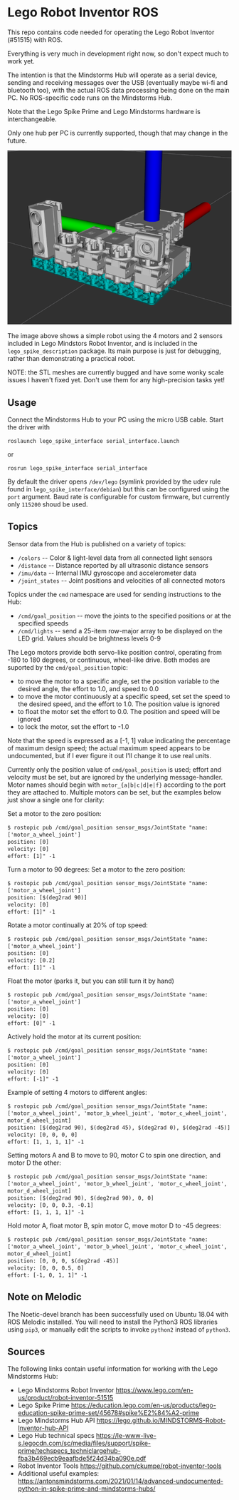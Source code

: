 Lego Robot Inventor ROS
=========================

This repo contains code needed for operating the Lego Robot Inventor (#51515)
with ROS.

Everything is very much in development right now, so don't expect much to
work yet.

The intention is that the Mindstorms Hub will operate as a serial device,
sending and receiving messages over the USB (eventually maybe wi-fi and
bluetooth too), with the actual ROS data processing being done on the main
PC.  No ROS-specific code runs on the Mindstorms Hub.

Note that the Lego Spike Prime and Lego Mindstorms hardware is interchangeable.

Only one hub per PC is currently supported, though that may change in the future.

![Basic URDF](doc/lego-urdf.png "Basic URDF")

The image above shows a simple robot using the 4 motors and 2 sensors included in Lego Mindstors Robot Inventor, and
is included in the `lego_spike_description` package.  Its main purpose is just for debugging, rather than
demonstrating a practical robot.

NOTE: the STL meshes are currently bugged and have some wonky scale issues I haven't fixed yet.  Don't use them for
any high-precision tasks yet!


Usage
--------

Connect the Mindstorms Hub to your PC using the micro USB cable.  Start the driver with
```
roslaunch lego_spike_interface serial_interface.launch
```
or
```
rosrun lego_spike_interface serial_interface
```

By default the driver opens `/dev/lego` (symlink provided by the udev rule found in `lego_spike_interface/debian`) but
this can be configured using the `port` argument.  Baud rate is configurable for custom firmware, but currently
only `115200` shoud be used.

Topics
--------

Sensor data from the Hub is published on a variety of topics:

- `/colors` -- Color & light-level data from all connected light sensors
- `/distance` -- Distance reported by all ultrasonic distance sensors
- `/imu/data` -- Internal IMU gyroscope and accelerometer data
- `/joint_states` -- Joint positions and velocities of all connected motors

Topics under the `cmd` namespace are used for sending instructions to the Hub:
- `/cmd/goal_position` -- move the joints to the specified positions or at the specified speeds
- `/cmd/lights` -- send a 25-item row-major array to be displayed on the LED grid. Values should be brightness levels 0-9

The Lego motors provide both servo-like position control, operating from -180 to 180 degrees, or continuous, wheel-like
drive.  Both modes are suported by the `cmd/goal_position` topic:

- to move the motor to a specific angle, set the position variable to the desired angle, the effort to 1.0, and speed to 0.0
- to move the motor continuously at a specific speed, set set the speed to the desired speed, and the effort to 1.0. The position value is ignored
- to float the motor set the effort to 0.0. The position and speed will be ignored
- to lock the motor, set the effort to -1.0

Note that the speed is expressed as a [-1, 1] value indicating the percentage of maximum design speed; the actual maximum
speed appears to be undocumented, but if I ever figure it out I'll change it to use real units.

Currently only the position value of `cmd/goal_position` is used; effort and velocity must be set, but are ignored by
the underlying message-handler.  Motor names should begin with `motor_{a|b|c|d|e|f}` according to the port they are
attached to.  Multiple motors can be set, but the examples below just show a single one for clarity:

Set a motor to the zero position:
```
$ rostopic pub /cmd/goal_position sensor_msgs/JointState "name: ['motor_a_wheel_joint']
position: [0]
velocity: [0]
effort: [1]" -1
```

Turn a motor to 90 degrees:
Set a motor to the zero position:
```
$ rostopic pub /cmd/goal_position sensor_msgs/JointState "name: ['motor_a_wheel_joint']
position: [$(deg2rad 90)]
velocity: [0]
effort: [1]" -1
```

Rotate a motor continually at 20% of top speed:
```
$ rostopic pub /cmd/goal_position sensor_msgs/JointState "name: ['motor_a_wheel_joint']
position: [0]
velocity: [0.2]
effort: [1]" -1
```

Float the motor (parks it, but you can still turn it by hand)
```
$ rostopic pub /cmd/goal_position sensor_msgs/JointState "name: ['motor_a_wheel_joint']
position: [0]
velocity: [0]
effort: [0]" -1
```

Actively hold the motor at its current position:
```
$ rostopic pub /cmd/goal_position sensor_msgs/JointState "name: ['motor_a_wheel_joint']
position: [0]
velocity: [0]
effort: [-1]" -1
```

Example of setting 4 motors to different angles:
```
$ rostopic pub /cmd/goal_position sensor_msgs/JointState "name: ['motor_a_wheel_joint', 'motor_b_wheel_joint', 'motor_c_wheel_joint', motor_d_wheel_joint]
position: [$(deg2rad 90), $(deg2rad 45), $(deg2rad 0), $(deg2rad -45)]
velocity: [0, 0, 0, 0]
effort: [1, 1, 1, 1]" -1
```

Setting motors A and B to move to 90, motor C to spin one direction, and motor D the other:
```
$ rostopic pub /cmd/goal_position sensor_msgs/JointState "name: ['motor_a_wheel_joint', 'motor_b_wheel_joint', 'motor_c_wheel_joint', motor_d_wheel_joint]
position: [$(deg2rad 90), $(deg2rad 90), 0, 0]
velocity: [0, 0, 0.3, -0.1]
effort: [1, 1, 1, 1]" -1
```

Hold motor A, float motor B, spin motor C, move motor D to -45 degrees:
```
$ rostopic pub /cmd/goal_position sensor_msgs/JointState "name: ['motor_a_wheel_joint', 'motor_b_wheel_joint', 'motor_c_wheel_joint', motor_d_wheel_joint]
position: [0, 0, 0, $(deg2rad -45)]
velocity: [0, 0, 0.5, 0]
effort: [-1, 0, 1, 1]" -1
```


Note on Melodic
-----------------

The Noetic-devel branch has been successfully used on Ubuntu 18.04 with ROS Melodic installed.  You will need to install
the Python3 ROS libraries using `pip3`, or manually edit the scripts to invoke `python2` instead of `python3`.


Sources
---------

The following links contain useful information for working with the Lego Mindstorms Hub:

- Lego Mindstorms Robot Inventor https://www.lego.com/en-us/product/robot-inventor-51515
- Lego Spike Prime https://education.lego.com/en-us/products/lego-education-spike-prime-set/45678#spike%E2%84%A2-prime
- Lego Mindstorms Hub API https://lego.github.io/MINDSTORMS-Robot-Inventor-hub-API
- Lego Hub technical specs https://le-www-live-s.legocdn.com/sc/media/files/support/spike-prime/techspecs_techniclargehub-fba3b469ecb9eaafbde5f24d34ba090e.pdf
- Robot Inventor Tools https://github.com/ckumpe/robot-inventor-tools
- Additional useful examples: https://antonsmindstorms.com/2021/01/14/advanced-undocumented-python-in-spike-prime-and-mindstorms-hubs/
